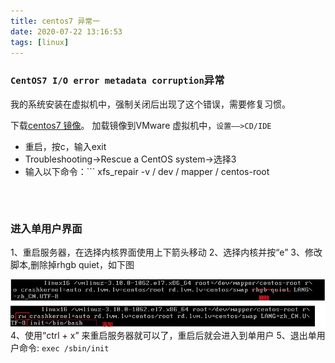 ```yaml
---
title: centos7 异常一
date: 2020-07-22 13:16:53
tags: [linux]
---
```



### `CentOS7 I/O error metadata corruption`异常
我的系统安装在虚拟机中，强制关闭后出现了这个错误，需要修复习惯。

下载[centos7 镜像](http://mirrors.aliyun.com/centos/7/isos/x86_64/)。
加载镜像到VMware 虚拟机中，`设置——>CD/IDE`


+	重启，按c，输入exit
+	Troubleshooting->Rescue a CentOS system->选择3
+	输入以下命令：```
		xfs_repair -v / dev / mapper / centos-root
	```



### 进入单用户界面
1、重启服务器，在选择内核界面使用上下箭头移动
2、选择内核并按“e”
3、修改脚本,删除掉rhgb quiet，如下图

![centos 脚本](/image/centos7/centos7-1.png)
4、使用“ctrl + x” 来重启服务器就可以了，重启后就会进入到单用户
5、退出单用户命令: `exec /sbin/init`
